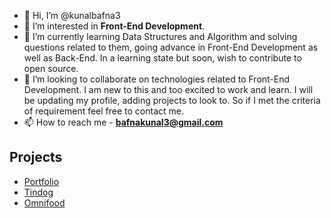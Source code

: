 - 👋 Hi, I’m @kunalbafna3
- 👀 I’m interested in **Front-End Development**.
- 🌱 I’m currently learning Data Structures and Algorithm and solving questions related to them, going advance in Front-End Development as well as Back-End. In a learning state but soon, wish to contribute to open source.
- 💞️ I’m looking to collaborate on technologies related to Front-End Development. I am new to this and too excited to work and learn. I will be updating my profile, adding projects to look to. So if I met the criteria of requirement feel free to contact me.
- 📫 How to reach me - **bafnakunal3@gmail.com**

<!---
kunalbafna3/kunalbafna3 is a ✨ special ✨ repository because its `README.md` (this file) appears on your GitHub profile.
You can click the Preview link to take a look at your changes.
--->


## Projects
* [Portfolio](https://github.com/kunalbafna3/Web_Project_2)
* [Tindog](https://github.com/kunalbafna3/Web_Project_3)
* [Omnifood](https://github.com/kunalbafna3/Web_Project_4)
